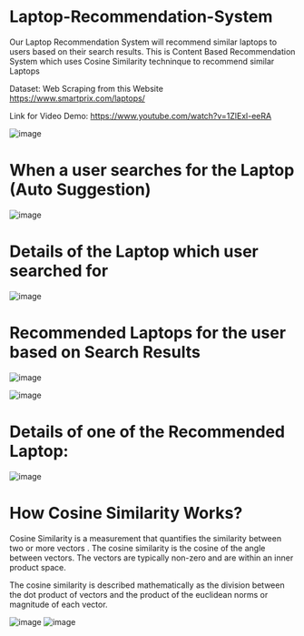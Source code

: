 # Laptop-Recommendation-System

Our Laptop Recommendation System will recommend similar laptops to users based on their search results. This is Content Based Recommendation System which uses Cosine Similarity techninque to recommend similar Laptops

Dataset: Web Scraping from this Website https://www.smartprix.com/laptops/

Link for Video Demo: https://www.youtube.com/watch?v=1ZlExl-eeRA

![image](https://user-images.githubusercontent.com/51316115/130495253-fac0cf20-227a-4676-aff2-64a84f9cbb4b.png)

# When a user searches for the Laptop (Auto Suggestion)
![image](https://user-images.githubusercontent.com/51316115/130495524-88f0d4bb-0247-4f29-a716-90ae679115e6.png)

# Details of the Laptop which user searched for
![image](https://user-images.githubusercontent.com/51316115/130495646-4f2a0f14-7e33-4dc9-be69-9de32737e8b3.png)

# Recommended Laptops for the user based on Search Results
![image](https://user-images.githubusercontent.com/51316115/130496778-71aa64a9-71be-4262-9349-06aadff41861.png)

![image](https://user-images.githubusercontent.com/51316115/130495867-e4a70501-743e-4c37-870e-e7798238e515.png)

# Details of one of the Recommended Laptop:
![image](https://user-images.githubusercontent.com/51316115/130496046-1c7289b0-a3cd-435a-b255-a97e25f7631d.png)

# How Cosine Similarity Works?
Cosine Similarity is a measurement that quantifies the similarity between two or more vectors . The cosine similarity is the cosine of the angle between vectors. The vectors are typically non-zero and are within an inner product space.

The cosine similarity is described mathematically as the division between the dot product of vectors and the product of the euclidean norms or magnitude of each vector.


![image](https://user-images.githubusercontent.com/51316115/130497094-93bb62c9-f865-4a0e-b9cf-bd09e964cfc2.png)
![image](https://user-images.githubusercontent.com/51316115/130497178-a51774ac-50d4-455a-b80b-fd97a65b05c8.png)



